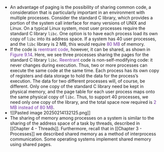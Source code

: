 
- An advantage of paging is the possibility of sharing common code, a consideration that is particularly important in an environment with multiple processes. Consider the standard C library, which provides a portion of the system call interface for many versions of UNIX and Linux. On a typical Linux system, most user processes require the standard C library `libc`. One option is to have each process load its own copy of `libc` into its address space. If a system has 40 user processes, and the `libc` library is 2 MB, this would require <span style="color:rgb(112, 48, 160)">80 MB</span> of memory.
- If the code is <span style="color:rgb(112, 48, 160)">reentrant</span> <span style="color:rgb(112, 48, 160)">code</span>, however, it can be shared, as shown in <span style="color:rgb(112, 48, 160)">Figure 9.14</span>. Here, we see three processes sharing the pages for the standard C library `libc`. <span style="color:rgb(112, 48, 160)">Reentrant</span> code is non-self-modifying code: it never changes during execution. Thus, two or more processes can execute the same code at the same time. Each process has its own copy of registers and data storage to hold the data for the process’s execution. The data for two different processes will, of course, be different. Only one copy of the standard C library need be kept in physical memory, and the page table for each user process maps onto the same physical copy of `libc`. Thus, to support 40 processes, we need only one copy of the library, and the total space now required is <span style="color:rgb(112, 48, 160)">2 MB instead of 80 MB</span>.
- ![[Pasted image 20250214132125.png]]
- The sharing of memory among processes on a system is similar to the sharing of the address space of a task by threads, described in [[Chapter 4 - Threads]]. Furthermore, recall that in [[Chapter 3 - Processes]] we described shared memory as a method of interprocess communication. Some operating systems implement shared memory using shared pages.